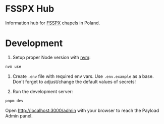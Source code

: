 # FSSPX Hub

Information hub for [FSSPX](https://fsspx.org/) chapels in Poland. 

# Development

1. Setup proper Node version with [nvm](https://github.com/nvm-sh/nvm):

```bash
nvm use
```

1. Create `.env` file with required env vars. Use `.env.example` as a base. Don't forget to adjust/change the default values of secrets!


1. Run the development server:

```bash
pnpm dev
```

Open [http://localhost:3000/admin](http://localhost:3000/admi) with your browser to reach the Payload Admin panel.
